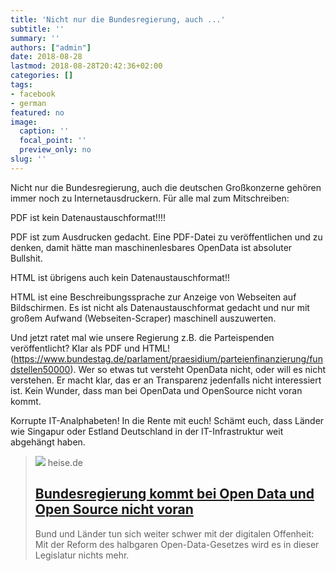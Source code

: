 ```yaml
---
title: 'Nicht nur die Bundesregierung, auch ...'
subtitle: ''
summary: ''
authors: ["admin"]
date: 2018-08-28
lastmod: 2018-08-28T20:42:36+02:00
categories: []
tags:
- facebook
- german
featured: no
image:
  caption: ''
  focal_point: ''
  preview_only: no
slug: ''
---
```

Nicht nur die Bundesregierung, auch die deutschen Großkonzerne gehören immer noch zu Internetausdruckern. Für alle mal zum Mitschreiben:

PDF ist kein Datenaustauschformat!!!!

PDF ist zum Ausdrucken gedacht. Eine PDF-Datei zu veröffentlichen und zu denken, damit hätte man maschinenlesbares OpenData ist absoluter Bullshit.

HTML ist übrigens auch kein Datenaustauschformat!!

HTML ist eine Beschreibungssprache zur Anzeige von Webseiten auf Bildschirmen. Es ist nicht als Datenaustauschformat gedacht und nur mit großem Aufwand (Webseiten-Scraper) maschinell auszuwerten.

Und jetzt ratet mal wie unsere Regierung z.B. die Parteispenden veröffentlicht? Klar als PDF und HTML! (https://www.bundestag.de/parlament/praesidium/parteienfinanzierung/fundstellen50000). Wer so etwas tut versteht OpenData nicht, oder will es nicht verstehen. Er macht klar, das er an Transparenz jedenfalls nicht interessiert ist. 
Kein Wunder, dass man bei OpenData und OpenSource nicht voran kommt. 

Korrupte IT-Analphabeten! In die Rente mit euch! Schämt euch, dass Länder wie Singapur oder Estland Deutschland in der IT-Infrastruktur weit abgehängt haben.
> [![](https://heise.cloudimg.io/bound/1200x1200/q85.png-lossy-85.webp-lossy-85.foil1/_www-heise-de_/imgs/18/2/4/8/8/7/5/1/Aufmacher1-4448a1a846b9022c.jpeg)](https://www.heise.de/newsticker/meldung/Bundesregierung-kommt-bei-Open-Data-und-Open-Source-nicht-voran-4145803.html)
> heise.de
> ## [Bundesregierung kommt bei Open Data und Open Source nicht voran](https://www.heise.de/newsticker/meldung/Bundesregierung-kommt-bei-Open-Data-und-Open-Source-nicht-voran-4145803.html)
>
>Bund und Länder tun sich weiter schwer mit der digitalen Offenheit: Mit der Reform des halbgaren Open-Data-Gesetzes wird es in dieser Legislatur nichts mehr.


